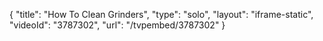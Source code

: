 {
    "title": "How To Clean Grinders",
    "type": "solo",
    "layout": "iframe-static",
    "videoId": "3787302",
    "url": "\/tvpembed\/3787302"
}